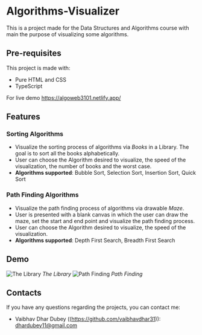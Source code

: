 # Algorithms-Visualizer
This is a project made for the Data Structures and Algorithms course with main the purpose of visualizing some algorithms.

## Pre-requisites
This project is made with:
+ Pure HTML and CSS
+ TypeScript

For live demo <https://algoweb3101.netlify.app/> 

## Features
### Sorting Algorithms
+ Visualize the sorting process of algorithms via *Books* in a Library. The goal is to sort all the books alphabetically.
+ User can choose the Algorithm desired to visualize, the speed of the visualization, the number of books and the worst case.
+ **Algorithms supported**: Bubble Sort, Selection Sort, Insertion Sort, Quick Sort
### Path Finding Algorithms
+ Visualize the path finding process of algorithms via drawable *Maze*.
+ User is presented with a blank canvas in which the user can draw the maze, set the start and end point and visualize the path finding process.
+ User can choose the Algorithm desired to visualize, the speed of the visualization.
+ **Algorithms supported**: Depth First Search, Breadth First Search

## Demo
![The Library](https://imgur.com/C3tMUqv.png)
*The Library*
![Path Finding](https://imgur.com/m0nlZtu.png)
*Path Finding*

## Contacts
If you have any questions regarding the projects, you can contact me:
+ Vaibhav Dhar Dubey ((https://github.com/vaibhavdhar31)): dhardubey11@gmail.com


